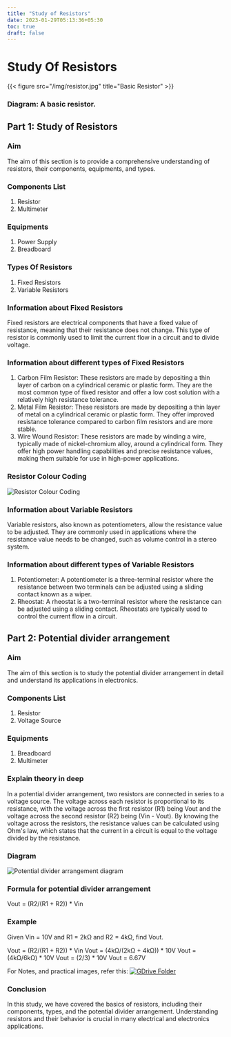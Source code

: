 ```yaml
---
title: "Study of Resistors"
date: 2023-01-29T05:13:36+05:30
toc: true
draft: false
---
```


# Study Of Resistors

{{< figure src="/img/resistor.jpg" title="Basic Resistor" >}}

### Diagram: A basic resistor.
## Part 1: Study of Resistors

### Aim
The aim of this section is to provide a comprehensive understanding of resistors, their components, equipments, and types.

### Components List
1. Resistor
2. Multimeter

### Equipments
1. Power Supply
2. Breadboard

### Types Of Resistors
1. Fixed Resistors
2. Variable Resistors

### Information about Fixed Resistors
Fixed resistors are electrical components that have a fixed value of resistance, meaning that their resistance does not change. This type of resistor is commonly used to limit the current flow in a circuit and to divide voltage.

### Information about different types of Fixed Resistors
1. Carbon Film Resistor: These resistors are made by depositing a thin layer of carbon on a cylindrical ceramic or plastic form. They are the most common type of fixed resistor and offer a low cost solution with a relatively high resistance tolerance.
2. Metal Film Resistor: These resistors are made by depositing a thin layer of metal on a cylindrical ceramic or plastic form. They offer improved resistance tolerance compared to carbon film resistors and are more stable.
3. Wire Wound Resistor: These resistors are made by winding a wire, typically made of nickel-chromium alloy, around a cylindrical form. They offer high power handling capabilities and precise resistance values, making them suitable for use in high-power applications.

### Resistor Colour Coding
![Resistor Colour Coding](https://www.te.com/content/dam/te-com/images/corporate/marketing/global/infographics/resistor-color-code-bands-3-4-1024.png)

### Information about Variable Resistors
Variable resistors, also known as potentiometers, allow the resistance value to be adjusted. They are commonly used in applications where the resistance value needs to be changed, such as volume control in a stereo system.

### Information about different types of Variable Resistors
1. Potentiometer: A potentiometer is a three-terminal resistor where the resistance between two terminals can be adjusted using a sliding contact known as a wiper.
2. Rheostat: A rheostat is a two-terminal resistor where the resistance can be adjusted using a sliding contact. Rheostats are typically used to control the current flow in a circuit.

## Part 2: Potential divider arrangement

### Aim
The aim of this section is to study the potential divider arrangement in detail and understand its applications in electronics.

### Components List
1. Resistor
2. Voltage Source

### Equipments
1. Breadboard
2. Multimeter

### Explain theory in deep
In a potential divider arrangement, two resistors are connected in series to a voltage source. The voltage across each resistor is proportional to its resistance, with the voltage across the first resistor (R1) being Vout and the voltage across the second resistor (R2) being (Vin - Vout). By knowing the voltage across the resistors, the resistance values can be calculated using Ohm's law, which states that the current in a circuit is equal to the voltage divided by the resistance.

### Diagram
![Potential divider arrangement diagram](https://qph.cf2.quoracdn.net/main-qimg-3ada7a203f51881e291de1e7d67daa99)


### Formula for potential divider arrangement
Vout = (R2/(R1 + R2)) * Vin

### Example
Given Vin = 10V and R1 = 2kΩ and R2 = 4kΩ, find Vout.

Vout = (R2/(R1 + R2)) * Vin
Vout = (4kΩ/(2kΩ + 4kΩ)) * 10V
Vout = (4kΩ/6kΩ) * 10V
Vout = (2/3) * 10V
Vout = 6.67V

For Notes, and practical images, refer this:
[![GDrive Folder](https://img.shields.io/badge/Drive-Folder-green)](https://drive.google.com/drive/folders/11ARyTZphPKpo9fPhy97rB0HLTRN2Exp5?usp=sharing)

### Conclusion
In this study, we have covered the basics of resistors, including their components, types, and the potential divider arrangement. Understanding resistors and their behavior is crucial in many electrical and electronics applications.
